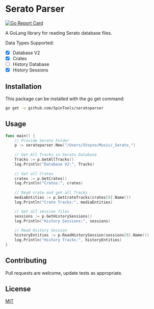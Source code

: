 # Serato Parser

[![Go Report Card](https://goreportcard.com/badge/github.com/SpinTools/seratoparser)](https://goreportcard.com/report/github.com/SpinTools/seratoparser)

A GoLang library for reading Serato database files.

Data Types Supported:

- [x] Database V2
- [x] Crates
- [ ] History Database
- [x] History Sessions

## Installation

This package can be installed with the go get command:

```bash
go get -u github.com/SpinTools/seratoparser
```

## Usage

```go
func main() {
    // Provide Serato Folder
    p := seratoparser.New("/Users/Stoyvo/Music/_Serato_")
    
    // Get All Tracks in Serato Database
    Tracks := p.GetAllTracks()
    log.Println("Database V2:", Tracks)
    
    // Get all Crates
    crates := p.GetCrates()
    log.Println("Crates:", crates)
    
    // Read crate and get all Tracks
    mediaEntities := p.GetCrateTracks(crates[0].Name())
    log.Println("Crate Tracks:", mediaEntities)

    // Get all session files
    sessions := p.GetHistorySessions()
    log.Println("History Sessions:", sessions)
    
    // Read History Session
    historyEntities := p.ReadHistorySession(sessions[0].Name())
    log.Println("History Tracks:", historyEntities)
}
```

## Contributing

Pull requests are welcome, update tests as appropriate.

## License

[MIT](https://github.com/SpinTools/seratoparser/LICENSE)

